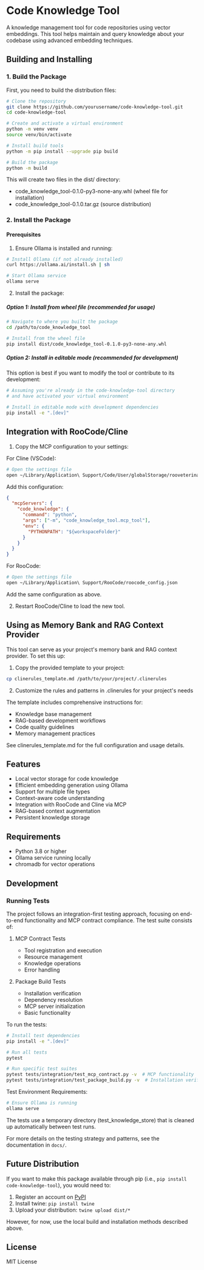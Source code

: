 # Code Knowledge Tool

A knowledge management tool for code repositories using vector embeddings. This tool helps maintain and query knowledge about your codebase using advanced embedding techniques.

## Building and Installing

### 1. Build the Package

First, you need to build the distribution files:

```bash
# Clone the repository
git clone https://github.com/yourusername/code-knowledge-tool.git
cd code-knowledge-tool

# Create and activate a virtual environment
python -m venv venv
source venv/bin/activate

# Install build tools
python -m pip install --upgrade pip build

# Build the package
python -m build
```

This will create two files in the dist/ directory:
- code_knowledge_tool-0.1.0-py3-none-any.whl (wheel file for installation)
- code_knowledge_tool-0.1.0.tar.gz (source distribution)

### 2. Install the Package

#### Prerequisites

1. Ensure Ollama is installed and running:
```bash
# Install Ollama (if not already installed)
curl https://ollama.ai/install.sh | sh

# Start Ollama service
ollama serve
```

2. Install the package:

##### Option 1: Install from wheel file (recommended for usage)

```bash
# Navigate to where you built the package
cd /path/to/code_knowledge_tool

# Install from the wheel file
pip install dist/code_knowledge_tool-0.1.0-py3-none-any.whl
```

##### Option 2: Install in editable mode (recommended for development)

This option is best if you want to modify the tool or contribute to its development:

```bash
# Assuming you're already in the code-knowledge-tool directory
# and have activated your virtual environment

# Install in editable mode with development dependencies
pip install -e ".[dev]"
```

## Integration with RooCode/Cline

1. Copy the MCP configuration to your settings:

For Cline (VSCode):
```bash
# Open the settings file
open ~/Library/Application\ Support/Code/User/globalStorage/rooveterinaryinc.roo-cline/settings/cline_mcp_settings.json
```

Add this configuration:
```json
{
  "mcpServers": {
    "code_knowledge": {
      "command": "python",
      "args": ["-m", "code_knowledge_tool.mcp_tool"],
      "env": {
        "PYTHONPATH": "${workspaceFolder}"
      }
    }
  }
}
```

For RooCode:
```bash
# Open the settings file
open ~/Library/Application\ Support/RooCode/roocode_config.json
```
Add the same configuration as above.

2. Restart RooCode/Cline to load the new tool.

## Using as Memory Bank and RAG Context Provider

This tool can serve as your project's memory bank and RAG context provider. To set this up:

1. Copy the provided template to your project:
```bash
cp clinerules_template.md /path/to/your/project/.clinerules
```

2. Customize the rules and patterns in .clinerules for your project's needs

The template includes comprehensive instructions for:
- Knowledge base management
- RAG-based development workflows
- Code quality guidelines
- Memory management practices

See clinerules_template.md for the full configuration and usage details.

## Features

- Local vector storage for code knowledge
- Efficient embedding generation using Ollama
- Support for multiple file types
- Context-aware code understanding
- Integration with RooCode and Cline via MCP
- RAG-based context augmentation
- Persistent knowledge storage

## Requirements

- Python 3.8 or higher
- Ollama service running locally
- chromadb for vector operations

## Development

### Running Tests

The project follows an integration-first testing approach, focusing on end-to-end functionality and MCP contract compliance. The test suite consists of:

1. MCP Contract Tests
   - Tool registration and execution
   - Resource management
   - Knowledge operations
   - Error handling

2. Package Build Tests
   - Installation verification
   - Dependency resolution
   - MCP server initialization
   - Basic functionality

To run the tests:
```bash
# Install test dependencies
pip install -e ".[dev]"

# Run all tests
pytest

# Run specific test suites
pytest tests/integration/test_mcp_contract.py -v  # MCP functionality
pytest tests/integration/test_package_build.py -v  # Installation verification
```

Test Environment Requirements:
```bash
# Ensure Ollama is running
ollama serve
```

The tests use a temporary directory (test_knowledge_store) that is cleaned up automatically between test runs.

For more details on the testing strategy and patterns, see the documentation in `docs/`.

## Future Distribution

If you want to make this package available through pip (i.e., `pip install code-knowledge-tool`), you would need to:
1. Register an account on [PyPI](https://pypi.org)
2. Install twine: `pip install twine`
3. Upload your distribution: `twine upload dist/*`

However, for now, use the local build and installation methods described above.

## License

MIT License